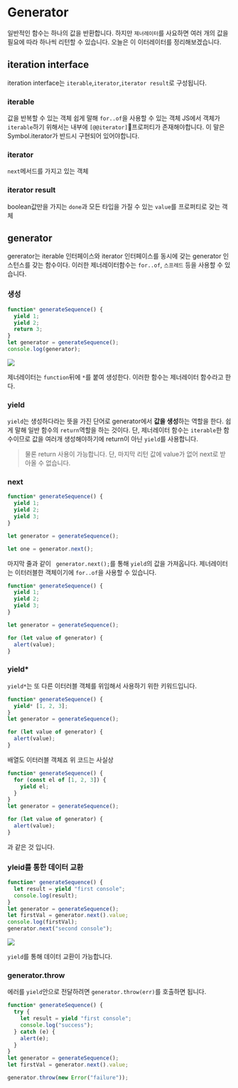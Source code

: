 # Generator

일반적인 함수는 하나의 값을 반환합니다. 하지만 `제너레이터`를 사요하면 여러 개의 값을 필요에 따라 하나씩 리턴할 수 있습니다. 오늘은 이 이터레이터를 정리해보겠습니다.

## iteration interface

iteration interface는 `iterable`,`iterator`,`iterator result`로 구성됩니다.

### iterable

값을 반복할 수 있는 객체 쉽게 말해 `for..of`을 사용할 수 있는 객체
JS에서 객체가 `iterable`하기 위해서는 내부에 `[@@iterator]`프로퍼티가 존재해야합니다.
이 말은 Symbol.iterator가 반드시 구현되어 있어야합니다.

### iterator

`next`메서드를 가지고 있는 객체

### iterator result

boolean값만을 가지는 `done`과 모든 타입을 가질 수 있는 `value`를 프로퍼티로 갖는 객체

## generator

gererator는 iterable 인터페이스와 iterator 인터페이스를 동시에 갖는 generator 인스턴스를 갖는 함수이다. 이러한 제너레이터함수는 `for..of`, `스프레드` 등을 사용할 수 있습니다.

### 생성

```js
function* generateSequence() {
  yield 1;
  yield 2;
  return 3;
}
let generator = generateSequence();
console.log(generator);
```

![](https://velog.velcdn.com/images/kbm940526/post/b5bf1520-3de6-4668-b923-9178270ca814/image.png)

제너레이터는 `function`뒤에 `*`를 붙여 생성한다. 이러한 함수는 제너레이터 함수라고 한다.

### yield

`yield`는 생성하다라는 뜻을 가진 단어로 generator에서 **값을 생성**하는 역할을 한다.
쉽게 말해 일반 함수의 `return`역할을 하는 것이다. 단, 제너레이터 함수는 `iterable`한 함수이므로 값을 여러개 생성해야하기에 return이 아닌 `yield`를 사용합니다.

> 물론 return 사용이 가능합니다. 단, 마지막 리턴 값에 value가 없어 next로 받아올 수 없습니다.

### next

```js
function* generateSequence() {
  yield 1;
  yield 2;
  yield 3;
}

let generator = generateSequence();

let one = generator.next();
```

마지막 줄과 같이
` generator.next();`를 통해 `yield`의 값을 가져옵니다.
제너레이터는 이터러블한 객체이기에 `for..of`을 사용할 수 있습니다.

```js
function* generateSequence() {
  yield 1;
  yield 2;
  yield 3;
}

let generator = generateSequence();

for (let value of generator) {
  alert(value);
}
```

### yield\*

`yield*`는 또 다른 이터러블 객체를 위임해서 사용하기 위한 키워드입니다.

```js
function* generateSequence() {
  yield* [1, 2, 3];
}
let generator = generateSequence();

for (let value of generator) {
  alert(value);
}
```

배열도 이터러블 객체죠 위 코드는 사실상

```js
function* generateSequence() {
  for (const el of [1, 2, 3]) {
    yield el;
  }
}
let generator = generateSequence();

for (let value of generator) {
  alert(value);
}
```

과 같은 것 입니다.

### yleid를 통한 데이터 교환

```js
function* generateSequence() {
  let result = yield "first console";
  console.log(result);
}
let generator = generateSequence();
let firstVal = generator.next().value;
console.log(firstVal);
generator.next("second console");
```

![](https://velog.velcdn.com/images/kbm940526/post/687f14a3-99ff-45d2-8425-5aaec987fc57/image.png)

`yield`를 통해 데이터 교환이 가능합니다.

### generator.throw

에러를 `yield`안으로 전달하려면 `generator.throw(err)`를 호출하면 됩니다.

```js
function* generateSequence() {
  try {
    let result = yield "first console";
    console.log("success");
  } catch (e) {
    alert(e);
  }
}
let generator = generateSequence();
let firstVal = generator.next().value;

generator.throw(new Error("failure"));
```
